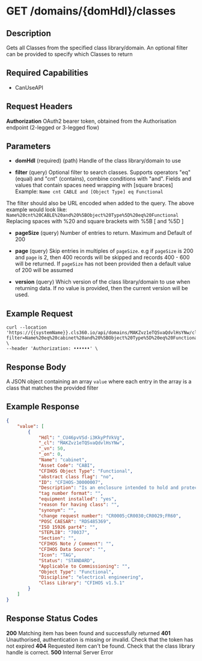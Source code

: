 # GET /domains/{domHdl}/classes

## Description
Gets all Classes from the specified class library/domain. An optional filter can be provided to specify which Classes to return

## Required Capabilities
* CanUseAPI

## Request Headers

**Authorization** OAuth2 bearer token, obtained from the Authorisation endpoint (2-legged or 3-legged flow)

## Parameters
 * **domHdl** (required) (path) Handle of the class library/domain to use

 * **filter** (query) Optional filter to search classes. Supports operators "eq" (equal) and "cnt" (contains), combine conditions with "and". Fields and values that contain spaces need wrapping with [square braces]
    Example:
    `Name cnt CABLE and [Object Type] eq Functional`

The filter should also be URL encoded when added to the query. The above example would look like:
    `Name%20cnt%20CABLE%20and%20%5BObject%20Type%5D%20eq%20Functional`
Replacing spaces with %20 and square brackets with %5B [ and %5D ]

* **pageSize** (query) Number of entries to return. Maximum and Default of 200

* **page** (query) Skip entries in multiples of `pageSize`. e.g if `pageSize` is 200 and `page` is 2, then 400 records will be skipped and records 400 - 600 will be returned. If `pageSize` has not been provided then a default value of 200 will be assumed

* **version** (query) Which version of the class library/domain to use when returning data. If no value is provided, then the current version will be used.

## Example Request
```
curl --location 'https://{{systemName}}.cls360.io/api/domains/MAKZvz1eTQSvaQdvlHsYNw/classes?filter=Name%20eq%20cabinet%20and%20%5BObject%20Type%5D%20eq%20Functional' \
--header 'Authorization: ••••••' \
```

## Response Body
A JSON object containing an array `value` where each entry in the array is a class that matches the provided filter

## Example Response
```JSON
{
    "value": [
        {
            "Hdl": "_CU46pvVSd-i3KkyPfVkVg",
            "_cl": "MAKZvz1eTQSvaQdvlHsYNw",
            "_vn": 50,
            "_on": 0,
            "Name": "cabinet",
            "Asset Code": "CABI",
            "CFIHOS Object Type": "Functional",
            "abstract class flag": "no",
            "ID": "CFIHOS-30000007",
            "Description": "Is an enclosure intended to hold and protect electrical components.",
            "tag number format": "",
            "equipment installed": "yes",
            "reason for having class": "",
            "synonym": "",
            "change request number": "CR0005;CR0030;CR0029;FR60",
            "POSC CAESAR": "RDS485369",
            "ISO 15926 part4": "",
            "STEPLIB": "70037",
            "Section": "",
            "CFIHOS Note / Comment": "",
            "CFIHOS Data Source": "",
            "Icon": "TAG",
            "Status": "STANDARD",
            "Applicable to Commissioning": "",
            "Object Type": "Functional",
            "Discipline": "electrical engineering",
            "Class Library": "CFIHOS v1.5.1"
        }
    ]
}
```

## Response Status Codes
**200** Matching item has been found and successfully returned
**401** Unauthorised, authentication is missing or invalid. Check that the token has not expired
**404** Requested item can't be found. Check that the class library handle is correct.
**500** Internal Server Error


